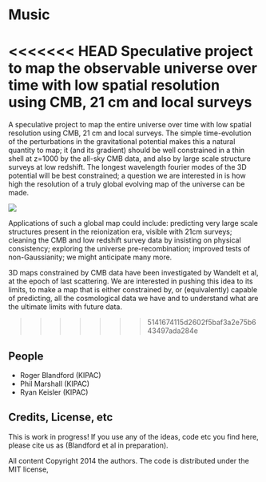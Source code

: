 # Music

<<<<<<< HEAD
Speculative project to map the observable universe over time with low spatial resolution using CMB, 21 cm and local surveys 
=======
A speculative project to map the entire universe over time with low spatial resolution using CMB, 21 cm and local surveys. The simple time-evolution of the perturbations in the gravitational potential makes this a natural quantity to map; it (and its gradient) should be well constrained in a thin shell at z=1000 by the all-sky CMB data, and also by large scale structure surveys at low redshift. The longest wavelength fourier modes of the 3D potential will be best constrained; a question we are interested in is how high the resolution of a truly global evolving map of the universe can be made.

![](https://github.com/rogerblandford/Music/raw/master/fig1.jpg)

Applications of such a global map could include: predicting very large scale structures present in the reionization era, visible with 21cm surveys; cleaning the CMB and low redshift survey data by insisting on physical consistency; exploring the universe pre-recombination; improved tests of non-Gaussianity; we might anticipate many more.

3D maps constrained by CMB data have been investigated by Wandelt et al, at the epoch of last scattering. We are interested in pushing this idea to its limits, to make a map that is either constrained by, or (equivalently) capable of predicting, all the cosmological data we have and to understand what are the ultimate limits with future data.
>>>>>>> 5141674115d2602f5baf3a2e75b643497ada284e

## People

* Roger Blandford (KIPAC)
* Phil Marshall (KIPAC)
* Ryan Keisler (KIPAC)

## Credits, License, etc

This is work in progress! If you use any of the ideas, code etc you find 
here, please cite us as (Blandford et al in preparation). 

All content Copyright 2014 the authors. The code is distributed under the MIT license,
